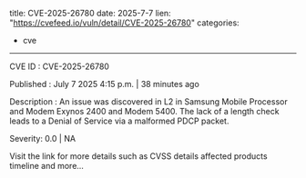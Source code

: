  
title: CVE-2025-26780
date: 2025-7-7
lien: "https://cvefeed.io/vuln/detail/CVE-2025-26780"
categories:
  - cve
---

CVE ID : CVE-2025-26780

Published :  July 7
2025
4:15 p.m. | 38 minutes ago

Description : An issue was discovered in L2 in Samsung Mobile Processor and Modem Exynos 2400 and Modem 5400. The lack of a length check leads to a Denial of Service via a malformed PDCP packet.

Severity: 0.0 | NA

Visit the link for more details
such as CVSS details
affected products
timeline
and more...
